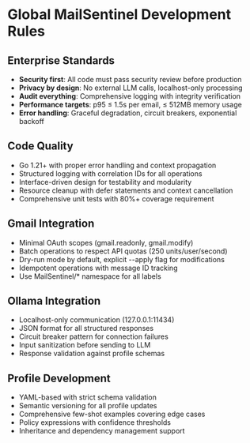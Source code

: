 # Global MailSentinel Development Rules

## Enterprise Standards
- **Security first**: All code must pass security review before production
- **Privacy by design**: No external LLM calls, localhost-only processing
- **Audit everything**: Comprehensive logging with integrity verification
- **Performance targets**: p95 ≤ 1.5s per email, ≤ 512MB memory usage
- **Error handling**: Graceful degradation, circuit breakers, exponential backoff

## Code Quality
- Go 1.21+ with proper error handling and context propagation
- Structured logging with correlation IDs for all operations
- Interface-driven design for testability and modularity
- Resource cleanup with defer statements and context cancellation
- Comprehensive unit tests with 80%+ coverage requirement

## Gmail Integration
- Minimal OAuth scopes (gmail.readonly, gmail.modify)
- Batch operations to respect API quotas (250 units/user/second)
- Dry-run mode by default, explicit --apply flag for modifications
- Idempotent operations with message ID tracking
- Use MailSentinel/* namespace for all labels

## Ollama Integration  
- Localhost-only communication (127.0.0.1:11434)
- JSON format for all structured responses
- Circuit breaker pattern for connection failures
- Input sanitization before sending to LLM
- Response validation against profile schemas

## Profile Development
- YAML-based with strict schema validation
- Semantic versioning for all profile updates
- Comprehensive few-shot examples covering edge cases
- Policy expressions with confidence thresholds
- Inheritance and dependency management support
